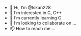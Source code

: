 - 👋 Hi, I’m @Iskan228
- 👀 I’m interested in C, C++
- 🌱 I’m currently learning C
- 💞️ I’m looking to collaborate on ...
- 📫 How to reach me ...

<!---
Iskan228/Iskan228 is a ✨ special ✨ repository because its `README.md` (this file) appears on your GitHub profile.
You can click the Preview link to take a look at your changes.
--->
